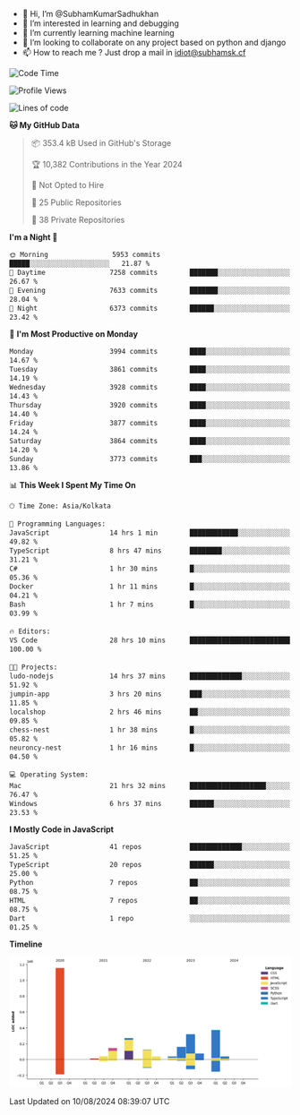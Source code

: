 - 👋 Hi, I’m @SubhamKumarSadhukhan
- 👀 I’m interested in learning and debugging
- 🌱 I’m currently learning machine learning
- 💞️ I’m looking to collaborate on any project based on python and django
- 📫 How to reach me ?
      Just drop a mail in idiot@subhamsk.cf

<!---
SubhamKumarSadhukhan/SubhamKumarSadhukhan is a ✨ special ✨ repository because its `README.md` (this file) appears on your GitHub profile.
You can click the Preview link to take a look at your changes.
--->


<!--START_SECTION:waka-->
![Code Time](http://img.shields.io/badge/Code%20Time-2%2C393%20hrs%2013%20mins-blue)

![Profile Views](http://img.shields.io/badge/Profile%20Views-0-blue)

![Lines of code](https://img.shields.io/badge/From%20Hello%20World%20I%27ve%20Written-2.8%20million%20lines%20of%20code-blue)

**🐱 My GitHub Data** 

> 📦 353.4 kB Used in GitHub's Storage 
 > 
> 🏆 10,382 Contributions in the Year 2024
 > 
> 🚫 Not Opted to Hire
 > 
> 📜 25 Public Repositories 
 > 
> 🔑 38 Private Repositories 
 > 
**I'm a Night 🦉** 

```text
🌞 Morning                5953 commits        █████░░░░░░░░░░░░░░░░░░░░   21.87 % 
🌆 Daytime                7258 commits        ███████░░░░░░░░░░░░░░░░░░   26.67 % 
🌃 Evening                7633 commits        ███████░░░░░░░░░░░░░░░░░░   28.04 % 
🌙 Night                  6373 commits        ██████░░░░░░░░░░░░░░░░░░░   23.42 % 
```
📅 **I'm Most Productive on Monday** 

```text
Monday                   3994 commits        ████░░░░░░░░░░░░░░░░░░░░░   14.67 % 
Tuesday                  3861 commits        ████░░░░░░░░░░░░░░░░░░░░░   14.19 % 
Wednesday                3928 commits        ████░░░░░░░░░░░░░░░░░░░░░   14.43 % 
Thursday                 3920 commits        ████░░░░░░░░░░░░░░░░░░░░░   14.40 % 
Friday                   3877 commits        ████░░░░░░░░░░░░░░░░░░░░░   14.24 % 
Saturday                 3864 commits        ████░░░░░░░░░░░░░░░░░░░░░   14.20 % 
Sunday                   3773 commits        ███░░░░░░░░░░░░░░░░░░░░░░   13.86 % 
```


📊 **This Week I Spent My Time On** 

```text
🕑︎ Time Zone: Asia/Kolkata

💬 Programming Languages: 
JavaScript               14 hrs 1 min        ████████████░░░░░░░░░░░░░   49.82 % 
TypeScript               8 hrs 47 mins       ████████░░░░░░░░░░░░░░░░░   31.21 % 
C#                       1 hr 30 mins        █░░░░░░░░░░░░░░░░░░░░░░░░   05.36 % 
Docker                   1 hr 11 mins        █░░░░░░░░░░░░░░░░░░░░░░░░   04.21 % 
Bash                     1 hr 7 mins         █░░░░░░░░░░░░░░░░░░░░░░░░   03.99 % 

🔥 Editors: 
VS Code                  28 hrs 10 mins      █████████████████████████   100.00 % 

🐱‍💻 Projects: 
ludo-nodejs              14 hrs 37 mins      █████████████░░░░░░░░░░░░   51.92 % 
jumpin-app               3 hrs 20 mins       ███░░░░░░░░░░░░░░░░░░░░░░   11.85 % 
localshop                2 hrs 46 mins       ██░░░░░░░░░░░░░░░░░░░░░░░   09.85 % 
chess-nest               1 hr 38 mins        █░░░░░░░░░░░░░░░░░░░░░░░░   05.82 % 
neuroncy-nest            1 hr 16 mins        █░░░░░░░░░░░░░░░░░░░░░░░░   04.50 % 

💻 Operating System: 
Mac                      21 hrs 32 mins      ███████████████████░░░░░░   76.47 % 
Windows                  6 hrs 37 mins       ██████░░░░░░░░░░░░░░░░░░░   23.53 % 
```

**I Mostly Code in JavaScript** 

```text
JavaScript               41 repos            █████████████░░░░░░░░░░░░   51.25 % 
TypeScript               20 repos            ██████░░░░░░░░░░░░░░░░░░░   25.00 % 
Python                   7 repos             ██░░░░░░░░░░░░░░░░░░░░░░░   08.75 % 
HTML                     7 repos             ██░░░░░░░░░░░░░░░░░░░░░░░   08.75 % 
Dart                     1 repo              ░░░░░░░░░░░░░░░░░░░░░░░░░   01.25 % 
```



**Timeline**

![Lines of Code chart](https://raw.githubusercontent.com/SubhamKumarSadhukhan/SubhamKumarSadhukhan/main/assets/bar_graph.png)


 Last Updated on 10/08/2024 08:39:07 UTC
<!--END_SECTION:waka-->
